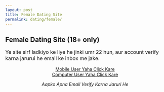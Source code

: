 ```yaml
---
layout: post
title: Female Dating Site  
permalink: dating/female/
---
```

<div class="jumbotron">
  <h2>Female Dating Site (18+ only)</h2>
 <p style="font-size: medium"> Ye site sirf ladkiyo ke liye he jinki umr 22 hun, aur account verify karna jarurui he email ke inbox me jake.
  <center><a class="btn btn-primary btn-lg" href="http://mmtrkbb.com/mt/y224x2c484s233t224q2u234/" role="button"> Mobile User Yaha Click Kare </a><br/>
 <a class="btn btn-primary btn-lg" href="http://mmtrkbb.com/mt/y224x2c484t233t224q2u234/" role="button"> Computer User Yaha Click Kare </a></p>
  <i> Aapko Apna Email Verify Karna Jaruri He </i>
 </center>
</div>
